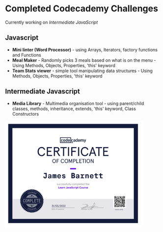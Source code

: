 # Completed Codecademy Challenges

Currently working on _Intermediate JavaScript_

**Javascript**
------------------------
 - **Mini linter (Word Processor)** - using Arrays, Iterators, factory functions and Functions
 - **Meal Maker** - Randomly picks 3 meals based on what is on the menu - Using Methods, Objects, Properties, 'this' keyword
 - **Team Stats viewer** - simple tool manipulating data structures - Using Methods, Objects, Properties, 'this' keyword

**Intermediate Javascript**
------------------------
- **Media Library** - Multimedia organisation tool - using parent/child classes, methods, inheritance, extends, 'this' keyword, Class Constructors

<img src="https://github.com/JamesBarnett99/Codecademy-Challenges/blob/main/certificates/Codecademy-js-cert-1.png" width="450">
